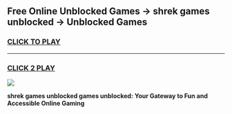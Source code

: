 
## Free Online Unblocked Games → shrek games unblocked → Unblocked Games
<h3>
<a href="https://premium.freeplayer.one?title=shrek_games_unblocked&ref=21F">CLICK TO PLAY</a></h3>
<hr>

<h3>
<a href="https://premium.freeplayer.one?title=shrek_games_unblocked&ref=21F">CLICK 2 PLAY</a>
  
</h3>

<a href="https://premium.freeplayer.one?title=shrek_games_unblocked&ref=21F/"><img src="https://clearcache.store/games.png"></a>


**shrek games unblocked games unblocked: Your Gateway to Fun and Accessible Online Gaming**
